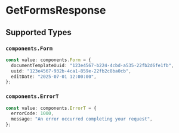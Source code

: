 # GetFormsResponse


## Supported Types

### `components.Form`

```typescript
const value: components.Form = {
  documentTemplateUuid: "123e4567-b224-4cbd-a535-22fb2d6fe1fb",
  uuid: "123e4567-932b-4ca1-859e-22fb2c8ba0cb",
  editDate: "2025-07-01 12:00:00",
};
```

### `components.ErrorT`

```typescript
const value: components.ErrorT = {
  errorCode: 1000,
  message: "An error occurred completing your request",
};
```

